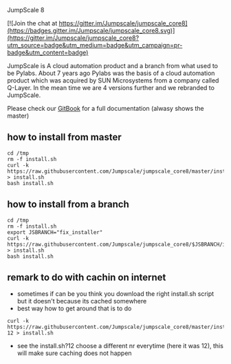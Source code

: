 JumpScale 8


[![Join the chat at https://gitter.im/Jumpscale/jumpscale_core8](https://badges.gitter.im/Jumpscale/jumpscale_core8.svg)](https://gitter.im/Jumpscale/jumpscale_core8?utm_source=badge&utm_medium=badge&utm_campaign=pr-badge&utm_content=badge)


JumpScale is A cloud automation product and a branch from what used to be Pylabs. About 7 years ago Pylabs was the basis of a cloud automation product which was acquired by SUN Microsystems from a company called Q-Layer. In the mean time we are 4 versions further and we rebranded to JumpScale.

Please check our [GitBook](https://gig.gitbooks.io/jumpscale-core8/content/) for a full documentation (alwasy shows the master)

## how to install from master

```
cd /tmp
rm -f install.sh
curl -k https://raw.githubusercontent.com/Jumpscale/jumpscale_core8/master/install/install.sh > install.sh
bash install.sh
```


## how to install from a branch

```
cd /tmp
rm -f install.sh
export JSBRANCH="fix_installer"
curl -k https://raw.githubusercontent.com/Jumpscale/jumpscale_core8/$JSBRANCH/install/install.sh > install.sh
bash install.sh
```

## remark to do with cachin on internet

- sometimes if can be you think you download the right install.sh script but it doesn't because its cached somewhere
- best way how to get around that is to do

```
curl -k https://raw.githubusercontent.com/Jumpscale/jumpscale_core8/master/install/install.sh?12 > install.sh
```

- see the install.sh?12 choose a different nr everytime (here it was 12), this will make sure caching does not happen
